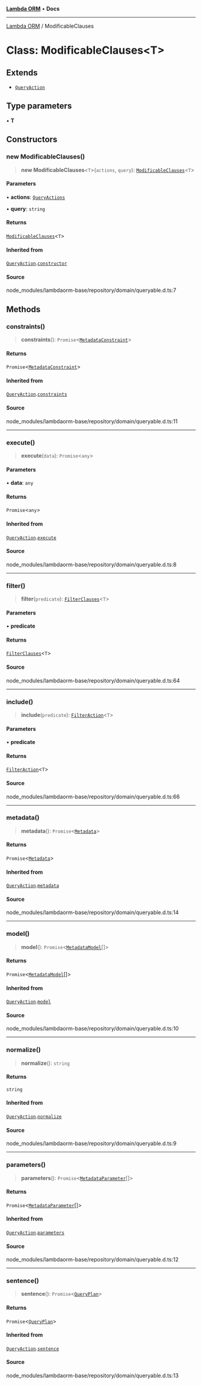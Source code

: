 [**Lambda ORM**](../README.md) • **Docs**

***

[Lambda ORM](../README.md) / ModificableClauses

# Class: ModificableClauses\<T\>

## Extends

- [`QueryAction`](QueryAction.md)

## Type parameters

• **T**

## Constructors

### new ModificableClauses()

> **new ModificableClauses**\<`T`\>(`actions`, `query`): [`ModificableClauses`](ModificableClauses.md)\<`T`\>

#### Parameters

• **actions**: [`QueryActions`](../interfaces/QueryActions.md)

• **query**: `string`

#### Returns

[`ModificableClauses`](ModificableClauses.md)\<`T`\>

#### Inherited from

[`QueryAction`](QueryAction.md).[`constructor`](QueryAction.md#constructors)

#### Source

node\_modules/lambdaorm-base/repository/domain/queryable.d.ts:7

## Methods

### constraints()

> **constraints**(): `Promise`\<[`MetadataConstraint`](../interfaces/MetadataConstraint.md)\>

#### Returns

`Promise`\<[`MetadataConstraint`](../interfaces/MetadataConstraint.md)\>

#### Inherited from

[`QueryAction`](QueryAction.md).[`constraints`](QueryAction.md#constraints)

#### Source

node\_modules/lambdaorm-base/repository/domain/queryable.d.ts:11

***

### execute()

> **execute**(`data`): `Promise`\<`any`\>

#### Parameters

• **data**: `any`

#### Returns

`Promise`\<`any`\>

#### Inherited from

[`QueryAction`](QueryAction.md).[`execute`](QueryAction.md#execute)

#### Source

node\_modules/lambdaorm-base/repository/domain/queryable.d.ts:8

***

### filter()

> **filter**(`predicate`): [`FilterClauses`](FilterClauses.md)\<`T`\>

#### Parameters

• **predicate**

#### Returns

[`FilterClauses`](FilterClauses.md)\<`T`\>

#### Source

node\_modules/lambdaorm-base/repository/domain/queryable.d.ts:64

***

### include()

> **include**(`predicate`): [`FilterAction`](FilterAction.md)\<`T`\>

#### Parameters

• **predicate**

#### Returns

[`FilterAction`](FilterAction.md)\<`T`\>

#### Source

node\_modules/lambdaorm-base/repository/domain/queryable.d.ts:66

***

### metadata()

> **metadata**(): `Promise`\<[`Metadata`](../interfaces/Metadata.md)\>

#### Returns

`Promise`\<[`Metadata`](../interfaces/Metadata.md)\>

#### Inherited from

[`QueryAction`](QueryAction.md).[`metadata`](QueryAction.md#metadata)

#### Source

node\_modules/lambdaorm-base/repository/domain/queryable.d.ts:14

***

### model()

> **model**(): `Promise`\<[`MetadataModel`](../interfaces/MetadataModel.md)[]\>

#### Returns

`Promise`\<[`MetadataModel`](../interfaces/MetadataModel.md)[]\>

#### Inherited from

[`QueryAction`](QueryAction.md).[`model`](QueryAction.md#model)

#### Source

node\_modules/lambdaorm-base/repository/domain/queryable.d.ts:10

***

### normalize()

> **normalize**(): `string`

#### Returns

`string`

#### Inherited from

[`QueryAction`](QueryAction.md).[`normalize`](QueryAction.md#normalize)

#### Source

node\_modules/lambdaorm-base/repository/domain/queryable.d.ts:9

***

### parameters()

> **parameters**(): `Promise`\<[`MetadataParameter`](../interfaces/MetadataParameter.md)[]\>

#### Returns

`Promise`\<[`MetadataParameter`](../interfaces/MetadataParameter.md)[]\>

#### Inherited from

[`QueryAction`](QueryAction.md).[`parameters`](QueryAction.md#parameters)

#### Source

node\_modules/lambdaorm-base/repository/domain/queryable.d.ts:12

***

### sentence()

> **sentence**(): `Promise`\<[`QueryPlan`](../interfaces/QueryPlan.md)\>

#### Returns

`Promise`\<[`QueryPlan`](../interfaces/QueryPlan.md)\>

#### Inherited from

[`QueryAction`](QueryAction.md).[`sentence`](QueryAction.md#sentence)

#### Source

node\_modules/lambdaorm-base/repository/domain/queryable.d.ts:13
